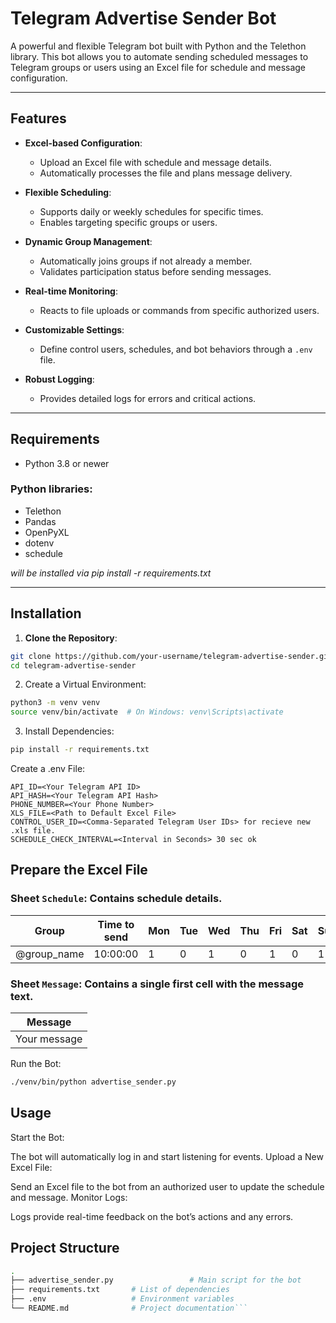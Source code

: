 # Telegram Advertise Sender Bot

A powerful and flexible Telegram bot built with Python and the Telethon library. This bot allows you to automate sending scheduled messages to Telegram groups or users using an Excel file for schedule and message configuration.

---

## Features

- **Excel-based Configuration**:
  - Upload an Excel file with schedule and message details.
  - Automatically processes the file and plans message delivery.

- **Flexible Scheduling**:
  - Supports daily or weekly schedules for specific times.
  - Enables targeting specific groups or users.

- **Dynamic Group Management**:
  - Automatically joins groups if not already a member.
  - Validates participation status before sending messages.

- **Real-time Monitoring**:
  - Reacts to file uploads or commands from specific authorized users.

- **Customizable Settings**:
  - Define control users, schedules, and bot behaviors through a `.env` file.

- **Robust Logging**:
  - Provides detailed logs for errors and critical actions.

---

## Requirements

- Python 3.8 or newer

### Python libraries:
- Telethon
- Pandas
- OpenPyXL
- dotenv
- schedule

_will be installed via pip install -r requirements.txt_

---

## Installation

1. **Clone the Repository**:
```bash
git clone https://github.com/your-username/telegram-advertise-sender.git
cd telegram-advertise-sender 
```

2. Create a Virtual Environment:

```bash
python3 -m venv venv
source venv/bin/activate  # On Windows: venv\Scripts\activate
```
3. Install Dependencies:

```bash
pip install -r requirements.txt
```

Create a .env File:

```plaintext
API_ID=<Your Telegram API ID>
API_HASH=<Your Telegram API Hash>
PHONE_NUMBER=<Your Phone Number>
XLS_FILE=<Path to Default Excel File>
CONTROL_USER_ID=<Comma-Separated Telegram User IDs> for recieve new .xls file.
SCHEDULE_CHECK_INTERVAL=<Interval in Seconds> 30 sec ok
```
## Prepare the Excel File

### Sheet `Schedule`: Contains schedule details.

| Group       | Time to send | Mon | Tue | Wed | Thu | Fri | Sat | Sun |
|-------------|--------------|-----|-----|-----|-----|-----|-----|-----|
| @group_name | 10:00:00     | 1   | 0   | 1   | 0   | 1   | 0   | 1   |

### Sheet `Message`: Contains a single first cell with the message text.

| Message      |
|--------------|
| Your message |


Run the Bot:

```bash
./venv/bin/python advertise_sender.py
```
## Usage
Start the Bot:

The bot will automatically log in and start listening for events.
Upload a New Excel File:

Send an Excel file to the bot from an authorized user to update the schedule and message.
Monitor Logs:

Logs provide real-time feedback on the bot’s actions and any errors.
## Project Structure
```bash
.
├── advertise_sender.py                 # Main script for the bot
├── requirements.txt       # List of dependencies
├── .env                   # Environment variables
└── README.md              # Project documentation```